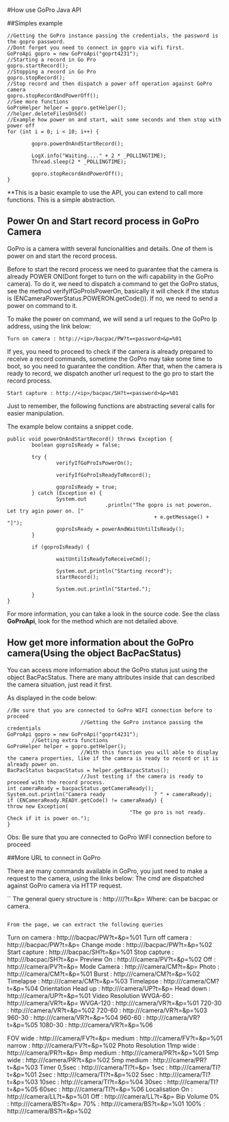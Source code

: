 #How use GoPro Java API

##Simples example

```
//Getting the GoPro instance passing the credentials, the password is the gopro password.
//Dont forget you need to connect in gopro via wifi first. 
GoProApi gopro = new GoProApi("goprt4231");
//Starting a record in Go Pro
gopro.startRecord();
//Stopping a record in Go Pro
gopro.stopRecord();
//Stop record and then dispatch a power off operation against GoPro camera
gopro.stopRecordAndPowerOff();
//See more functions
GoProHelper helper = gopro.getHelper();
//helper.deleteFilesOnSd()
//Example how power on and start, wait some seconds and then stop with power off
for (int i = 0; i < 10; i++) {

        gopro.powerOnAndStartRecord();

        LogX.info("Waiting...." + 2 * _POLLINGTIME);
        Thread.sleep(2 * _POLLINGTIME);

        gopro.stopRecordAndPowerOff();
}
```
**This is a basic example to use the API, you can extend to call more functions. This is a simple abstraction.

## Power On and Start record process in GoPro Camera

GoPro is a camera witth several funcionalities and details. One of them is power on and start the record process. 

Before to start the record process we need to guarantee that the camera is already POWER ON(Dont forget to turn on the wifi capability in the GoPro camera). To do it, we need to dispatch a command to get the GoPro status, see the method verifyIfGoProIsPowerOn, basically it will check if the status is (ENCameraPowerStatus.POWERON.getCode()). If no, we need to send a power on command to it. 

To make the power on command, we will send a url reques to the GoPro Ip address, using the link below:

`Turn on camera : http://<ip>/bacpac/PW?t=<password>&p=%01`

If yes, you need to proceed to check if the camera is already prepared to receive a record commands, sometime the GoPro may take some time to boot, so you need to guarantee the condition.  After that, when the camera is ready to record, we dispatch another url request to the go pro to start the record process. 

`Start capture : http://<ip>/bacpac/SH?t=<password>&p=%01` 

Just to remember, the following functions are abstracting several calls for easier manipulation.

The example below contains a snippet code. 
```
public void powerOnAndStartRecord() throws Exception {
        boolean goproIsReady = false;

        try {
                verifyIfGoProIsPowerOn();

                verifyIfGoProIsReadyToRecord();

                goproIsReady = true;
        } catch (Exception e) {
                System.out
                                .println("The gopro is not poweron. Let try agin power on. ["
                                                + e.getMessage() + "]");
                goproIsReady = powerAndWaitUntilIsReady();
        }

        if (goproIsReady) {

                waitUntilIsReadyToReceiveCmd();

                System.out.println("Starting record");
                startRecord();

                System.out.println("Started.");
        }
}
```

For more information, you can take a look in the source code. See the class **GoProApi**, look for the method which are not detailed above. 


## How get more information about the GoPro camera(Using the object BacPacStatus)

You can access more information about the GoPro status just using the  object BacPacStatus. There are many attributes inside that can described the camera situation, just read it first.

As displayed in the code below:
```
//Be sure that you are connected to GoPro WIFI connection before to proceed
                        //Getting the GoPro instance passing the credentials
GoProApi gopro = new GoProApi("goprt4231");
        //Getting extra functions
GoProHelper helper = gopro.getHelper();
                        //With this function you will able to display the camera properties, like if the camera is ready to record or it is already power on.
BacPacStatus bacpacStatus = helper.getBacpacStatus();
                        //Just testing if the camera is ready to proceed with the record process.
int cameraReady = bacpacStatus.getCameraReady();
System.out.println("Camera ready                ? " + cameraReady);
if (ENCameraReady.READY.getCode() != cameraReady) {
throw new Exception(
                                        "The go pro is not ready. Check if it is power on.");
}
```
Obs: Be sure that you are connected to GoPro WIFI connection before to proceed

##More URL to connect in GoPro

There are many commands available in GoPro, you just need to make a request to the camera, using the links below:
The cmd are dispatched against GoPro camera via HTTP request. 

``
The general query structure is  : http://<ip>/<device>/<app>?t=<password>&p=<command>
 Where:<device> can be bacpac or camera.
```

From the page, we can extract the following queries
```
 Turn on camera : http://<ip>/bacpac/PW?t=<password>&p=%01
Turn off camera : http://<ip>/bacpac/PW?t=<password>&p=
Change mode    : http://<ip>/bacpac/PW?t=<password>&p=%02
 Start capture : http://<ip>/bacpac/SH?t=<password>&p=%01
Stop capture : http://<ip>/bacpac/SH?t=<password>&p=
 Preview
On : http://<ip>/camera/PV?t=<password>&p=%02
Off : http://<ip>/camera/PV?t=<password>&p=
 Mode
Camera     : http://<ip>/camera/CM?t=<password>&p=
Photo        : http://<ip>/camera/CM?t=<password>&p=%01
Burst         : http://<ip>/camera/CM?t=<password>&p=%02
Timelapse : http://<ip>/camera/CM?t=<password>&p=%03
Timelapse : http://<ip>/camera/CM?t=<password>&p=%04
 Orientation
Head up     : http://<ip>/camera/UP?t=<password>&p=
Head down : http://<ip>/camera/UP?t=<password>&p=%01
 Video Resolution
WVGA-60  : http://<ip>/camera/VR?t=<password>&p=
WVGA-120  : http://<ip>/camera/VR?t=<password>&p=%01
720-30   : http://<ip>/camera/VR?t=<password>&p=%02
720-60   : http://<ip>/camera/VR?t=<password>&p=%03
960-30   : http://<ip>/camera/VR?t=<password>&p=%04
960-60   : http://<ip>/camera/VR?t=<password>&p=%05
1080-30 : http://<ip>/camera/VR?t=<password>&p=%06
 
FOV
wide : http://<ip>/camera/FV?t=<password>&p=
medium : http://<ip>/camera/FV?t=<password>&p=%01
narrow : http://<ip>/camera/FV?t=<password>&p=%02
 Photo Resolution
11mp wide     : http://<ip>/camera/PR?t=<password>&p=
8mp medium  : http://<ip>/camera/PR?t=<password>&p=%01
5mp wide       : http://<ip>/camera/PR?t=<password>&p=%02
5mp medium  : http://<ip>/camera/PR?t=<password>&p=%03
 Timer
0,5sec : http://<ip>/camera/TI?t=<password>&p=
1sec    : http://<ip>/camera/TI?t=<password>&p=%01
2sec    : http://<ip>/camera/TI?t=<password>&p=%02
5sec    : http://<ip>/camera/TI?t=<password>&p=%03
10sec  : http://<ip>/camera/TI?t=<password>&p=%04
30sec  : http://<ip>/camera/TI?t=<password>&p=%05
60sec  : http://<ip>/camera/TI?t=<password>&p=%06
 Localisation
On : http://<ip>/camera/LL?t=<password>&p=%01
Off : http://<ip>/camera/LL?t=<password>&p=
 Bip Volume
0%     : http://<ip>/camera/BS?t=<password>&p=
70%   : http://<ip>/camera/BS?t=<password>&p=%01
100% : http://<ip>/camera/BS?t=<password>&p=%02
```
